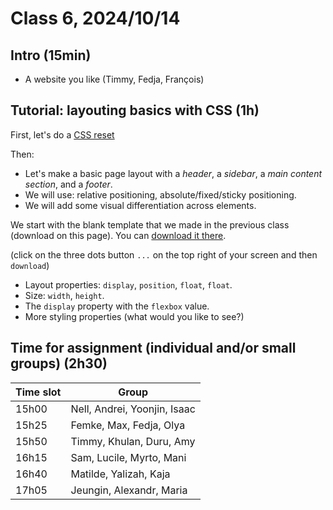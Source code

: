 # Class 6, 2024/10/14

## Intro (15min)

- A website you like (Timmy, Fedja, François)

## Tutorial: layouting basics with CSS (1h)

First, let's do a [CSS reset](https://meyerweb.com/eric/tools/css/reset/)

Then:

- Let's make a basic page layout with a *header*, a *sidebar*, a *main content section*, and a *footer*.
- We will use: relative positioning, absolute/fixed/sticky positioning.
- We will add some visual differentiation across elements.

We start with the blank template that we made in the previous class (download on this page). You can [download it there](https://github.com/francois-gm/go-kabk-y1a/blob/main/04%20-%2020240930%20-%20CSS/my-project-template.zip).

(click on the three dots button `...` on the top right of your screen and then `download`)
  
- Layout properties: `display`, `position`, `float`, `float`.
- Size: `width`, `height`.
- The `display` property with the `flexbox` value.
- More styling properties (what would you like to see?)

## Time for assignment (individual and/or small groups) (2h30)

| Time slot | Group |
| -- | -------------- |
| 15h00 | Nell, Andrei, Yoonjin, Isaac |
| 15h25 | Femke, Max, Fedja, Olya |
| 15h50 | Timmy, Khulan, Duru, Amy |
| 16h15 | Sam, Lucile, Myrto, Mani |
| 16h40 | Matilde, Yalizah, Kaja |
| 17h05 | Jeungin, Alexandr, Maria |
